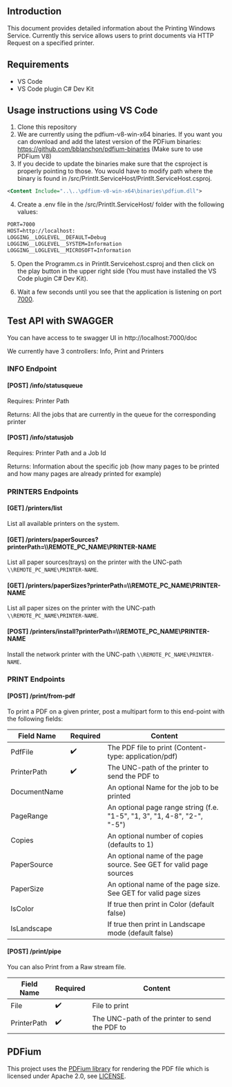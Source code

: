 ## Introduction

This document provides detailed information about the Printing Windows Service. Currently this service allows users to print documents via HTTP Request on a specified printer.

## Requirements
- VS Code
- VS Code plugin C# Dev Kit

## Usage instructions using VS Code

1. Clone this repository
2. We are currently using the pdfium-v8-win-x64 binaries. If you want you can download and add the latest version of the PDFium binaries: https://github.com/bblanchon/pdfium-binaries (Make sure to use PDFium V8)
3. If you decide to update the binaries make sure that the csproject is properly pointing to those. You would have to modify path where the binary is found in /src/PrintIt.ServiceHost/PrintIt.ServiceHost.csproj.
```xml
<Content Include="..\..\pdfium-v8-win-x64\binaries\pdfium.dll">
```
4. Create a .env file in the /src/PrintIt.ServiceHost/ folder with the following values:

  ```xml
PORT=7000
HOST=http://localhost:
LOGGING__LOGLEVEL__DEFAULT=Debug
LOGGING__LOGLEVEL__SYSTEM=Information
LOGGING__LOGLEVEL__MICROSOFT=Information
```

5. Open the Programm.cs in PrintIt.Servicehost.csproj and then click on the play button in the upper right side (You must have installed the VS Code plugin C# Dev Kit).

6. Wait a few seconds until you see that the application is listening on port [7000](http://localhost:7000/).

## Test API with SWAGGER

You can have access to te swagger UI in http://localhost:7000/doc

We currently have 3 controllers: Info, Print and Printers

### INFO Endpoint
#### [POST] /info/statusqueue
Requires: Printer Path

Returns: All the jobs that are currently in the queue for the corresponding printer

#### [POST] /info/statusjob
Requires: Printer Path and a Job Id

Returns: Information about the specific job (how many pages to be printed and how many pages are already printed for example)

### PRINTERS Endpoints
#### [GET] /printers/list

List all available printers on the system.

#### [GET] /printers/paperSources?printerPath=\\\\REMOTE_PC_NAME\\PRINTER-NAME

List all paper sources(trays) on the printer with the UNC-path `\\REMOTE_PC_NAME\PRINTER-NAME`.

#### [GET] /printers/paperSizes?printerPath=\\\\REMOTE_PC_NAME\\PRINTER-NAME

List all paper sizes on the printer with the UNC-path `\\REMOTE_PC_NAME\PRINTER-NAME`.

#### [POST] /printers/install?printerPath=\\\\REMOTE_PC_NAME\\PRINTER-NAME

Install the network printer with the UNC-path `\\REMOTE_PC_NAME\PRINTER-NAME`. 

### PRINT Endpoints
#### [POST] /print/from-pdf

To print a PDF on a given printer, post a multipart form to this end-point with the following fields:

Field Name     | Required           | Content
------------   | ------------------ | ---------
PdfFile        | :heavy_check_mark: | The PDF file to print (Content-type: application/pdf)
PrinterPath    | :heavy_check_mark: | The UNC-path of the printer to send the PDF to
DocumentName   |                    | An optional Name for the job to be printed
PageRange      |                    | An optional page range string (f.e. "1-5", "1, 3", "1, 4-8", "2-", "-5")
Copies         |                    | An optional number of copies (defaults to 1)
PaperSource    |                    | An optional name of the page source. See GET for valid page sources
PaperSize      |                    | An optional name of the page size. See GET for valid page sizes
IsColor        |                    | If true then print in Color (default false)
IsLandscape    |                    | If true then print in Landscape mode (default false)

#### [POST] /print/pipe

You can also Print from a Raw stream file.

Field Name     | Required           | Content
------------   | ------------------ | ---------
File           | :heavy_check_mark: | File to print
PrinterPath    | :heavy_check_mark: | The UNC-path of the printer to send the PDF to

## PDFium

This project uses the [PDFium library](https://pdfium.googlesource.com/) for rendering the PDF file which is licensed under Apache 2.0, see [LICENSE](pdfium-binary/LICENSE).

